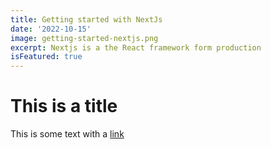 ```yaml
---
title: Getting started with NextJs
date: '2022-10-15'
image: getting-started-nextjs.png
excerpt: Nextjs is a the React framework form production
isFeatured: true
---
```


# This is a title

This is some text with a [link](http://google.com)
